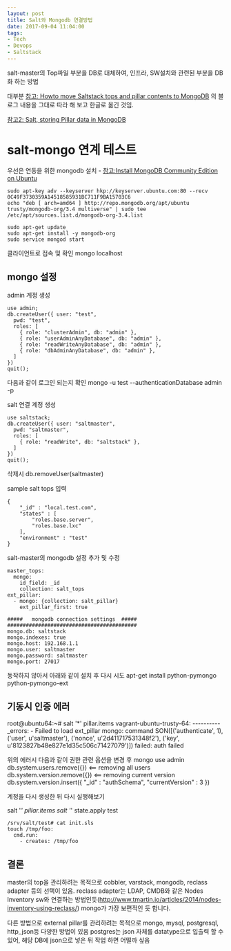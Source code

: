 ```yaml
---
layout: post
title: Salt와 Mongodb 연결방법
date: 2017-09-04 11:04:00
tags:
- Tech
- Devops
- Saltstack
---
```


salt-master의 Top파일 부분을 DB로 대체하여, 인프라, SW설치와 관련된 부분을 DB화 하는 방법

대부분 [참고: Howto move Saltstack tops and pillar contents to MongoDB](https://rene.jochums.at/howto-move-saltstack-tops-and-pillar-contents-to-mongodb/)
의 블로그 내용을 그대로 따라 해 보고 한글로 옮긴 것임.

[참고2: Salt, storing Pillar data in MongoDB](http://www.tmartin.io/articles/2014/salt-pillar-mongodb/)


# salt-mongo 연계 테스트

우선은 연동을 위한 mongodb 설치 - [참고:Install MongoDB Community Edition on Ubuntu](https://docs.mongodb.com/master/tutorial/install-mongodb-on-ubuntu/)

    sudo apt-key adv --keyserver hkp://keyserver.ubuntu.com:80 --recv 0C49F3730359A14518585931BC711F9BA15703C6
    echo "deb [ arch=amd64 ] http://repo.mongodb.org/apt/ubuntu trusty/mongodb-org/3.4 multiverse" | sudo tee /etc/apt/sources.list.d/mongodb-org-3.4.list

    sudo apt-get update
    sudo apt-get install -y mongodb-org
    sudo service mongod start

클라이언트로 접속 및 확인
mongo localhost

## mongo 설정

admin 계정 생성

    use admin;
    db.createUser({ user: "test",
      pwd: "test",
      roles: [
        { role: "clusterAdmin", db: "admin" },
        { role: "userAdminAnyDatabase", db: "admin" },
        { role: "readWriteAnyDatabase", db: "admin" },
        { role: "dbAdminAnyDatabase", db: "admin" },
      ]
    })
    quit();

다음과 같이 로그인 되는지 확인
mongo -u test --authenticationDatabase admin -p

salt 연결 계정 생성

    use saltstack;
    db.createUser({ user: "saltmaster",
      pwd: "saltmaster",
      roles: [
        { role: "readWrite", db: "saltstack" },
      ]
    })
    quit();

삭제시
db.removeUser(saltmaster)

sample salt tops 입력

    {
        "_id" : "local.test.com",
        "states" : [
            "roles.base.server",
            "roles.base.lxc"
        ],
        "environment" : "test"
    }

salt-master의 mongodb 설정 추가 및 수정

    master_tops:
      mongo:
        id_field: _id
        collection: salt_tops
    ext_pillar:
      - mongo: {collection: salt_pillar}
        ext_pillar_first: true

    #####   mongodb connection settings  #####
    ##########################################
    mongo.db: saltstack
    mongo.indexes: true
    mongo.host: 192.168.1.1
    mongo.user: saltmaster
    mongo.password: saltmaster
    mongo.port: 27017

동작하지 않아서 아래와 같이 설치 후 다시 시도 
apt-get install python-pymongo python-pymongo-ext


## 기동시 인증 에러

root@ubuntu64:~# salt '*' pillar.items
vagrant-ubuntu-trusty-64:
    ----------
    _errors:
        - Failed to load ext_pillar mongo: command SON([('authenticate', 1), ('user', u'saltmaster'), ('nonce', u'2d411717531348f2'), ('key', u'8123827b48e827e1d35c506c71427079')]) failed: auth failed

위의 에러시 다음과 같이 권한 관련 옵션을 변경 후
    mongo
    use admin
    db.system.users.remove({})    <== removing all users
    db.system.version.remove({}) <== removing current version 
    db.system.version.insert({ "_id" : "authSchema", "currentVersion" : 3 })

계정을 다시 생성한 뒤 다시 실행해보기 

salt '*' pillar.items
salt '*' state.apply test

    /srv/salt/test# cat init.sls
    touch /tmp/foo:
      cmd.run:
        - creates: /tmp/foo

 

## 결론

master의 top을 관리하려는 목적으로 cobbler, varstack, mongodb, reclass adapter 등의 선택이 있음.
reclass adapter는 LDAP, CMDB와 같은 Nodes Inventory sw와 연결하는 방법인듯(http://www.tmartin.io/articles/2014/nodes-inventory-using-reclass/)
mongo가 가장 보편적인 듯 합니다.

다른 방법으로 external pillar를 관리하려는 목적으로 mongo, mysql, postgresql, http_json등 다양한 방법이 있음
postgres는 json 자체를 datatype으로 입출력 할 수 있어, 해당 DB에 json으로 넣은 뒤 작업 하면 어떨까 싶음 

